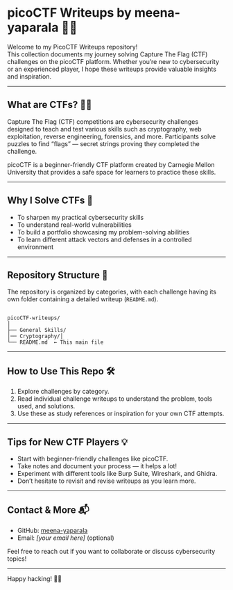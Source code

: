 
# picoCTF Writeups by meena-yaparala 🧠🔐

Welcome to my PicoCTF Writeups repository!  
This collection documents my journey solving Capture The Flag (CTF) challenges on the picoCTF platform. Whether you’re new to cybersecurity or an experienced player, I hope these writeups provide valuable insights and inspiration.

---

## What are CTFs? 🕵️‍♂️

Capture The Flag (CTF) competitions are cybersecurity challenges designed to teach and test various skills such as cryptography, web exploitation, reverse engineering, forensics, and more. Participants solve puzzles to find “flags” — secret strings proving they completed the challenge.

picoCTF is a beginner-friendly CTF platform created by Carnegie Mellon University that provides a safe space for learners to practice these skills.

---

## Why I Solve CTFs 🎯

- To sharpen my practical cybersecurity skills  
- To understand real-world vulnerabilities  
- To build a portfolio showcasing my problem-solving abilities  
- To learn different attack vectors and defenses in a controlled environment

---

## Repository Structure 📂

The repository is organized by categories, with each challenge having its own folder containing a detailed writeup (`README.md`).

```

picoCTF-writeups/
│
├── General Skills/
│── Cryptography/│
└── README.md  ← This main file

```

---

## How to Use This Repo 🛠️

1. Explore challenges by category.  
2. Read individual challenge writeups to understand the problem, tools used, and solutions.  
3. Use these as study references or inspiration for your own CTF attempts.

---

## Tips for New CTF Players 💡

- Start with beginner-friendly challenges like picoCTF.  
- Take notes and document your process — it helps a lot!  
- Experiment with different tools like Burp Suite, Wireshark, and Ghidra.  
- Don’t hesitate to revisit and revise writeups as you learn more.

---

## Contact & More 📬

- GitHub: [meena-yaparala](https://github.com/meena-yaparala)  
- Email: *[your email here]* (optional)

Feel free to reach out if you want to collaborate or discuss cybersecurity topics!

---

Happy hacking! 🐱‍💻

